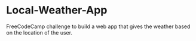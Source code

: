 # Local-Weather-App
FreeCodeCamp challenge to build a web app that gives the weather based on the location of the user.
